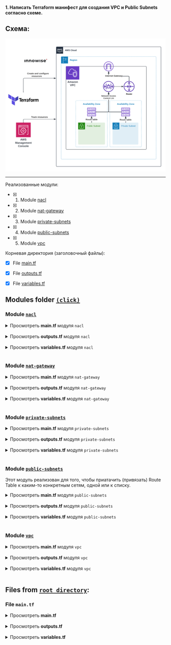 **1. Написать Terraform манифест для создания VPC и Public Subnets согласно схеме.**

## Схема:

<div style="text-align:center;">
  <img src="./files/Task3.Scheme/scheme.png" alt="Scheme of task" width="650"/>
</div>

---

Реализованные модули:
- [x] 1. Module [nacl](#module-nacl)
- [x] 2. Module [nat-gateway](#module-nat-gateway)
- [x] 3. Module [private-subnets](#module-private-subnets)
- [x] 4. Module [public-subnets](#module-public-subnets)
- [x] 5. Module [vpc](#module-vpc)


Корневая директория (заголовочный файлы):
- [x] File [main.tf](#files-from-root-directory)
- [x] File [outputs.tf](#files-from-root-directory)
- [x] File [variables.tf](#files-from-root-directory)


## Modules folder [`(click)`](./files/Task3/modules/)


### Module [`nacl`](./files/Task3/modules/nacl/)

<details>
<summary>Просмотреть <b>main.tf</b> модуля <code>nacl</code></summary>

```hcl
resource "aws_network_acl" "nacl" {
  vpc_id = var.vpc_id

  tags = merge(var.tags, lookup(var.tags_for_resource, "aws_network_acl", {
    "Name" = "Null"
  }))
}

resource "aws_network_acl_rule" "nacl_rules" {
  count = var.rules_count

  // NACL ID, the variable is needed to avoid creating 
  // a new NACL each time. Allows you to attach rules 
  // to an already created NACL
  network_acl_id = var.network_acl_id

  rule_number = element(var.rule_number, count.index) // Rule number of NACL.     List(string)
  egress      = element(var.egress, count.index)      // Egress: true/false.      List(bool)
  protocol    = element(var.protocol, count.index)    // Protocol: tcp/udp/-1.    List(string)
  rule_action = element(var.rule_action, count.index) // Rule Action: allow/deny. List(string)
  cidr_block  = element(var.cidr_block, count.index)  // CIDR Block: A.B.C.D/E.   List(string)
  from_port   = element(var.from_port, count.index)   // From Port: 0-65535.      List(string)
  to_port     = element(var.to_port, count.index)     // To Port: 0-65535.        List(string)
}

resource "aws_network_acl_association" "nacl" {
  count = length(var.subnetid_associate)

  network_acl_id = var.network_acl_id
  subnet_id      = element(var.subnetid_associate, count.index)
}
```

</details>
<br>

<details>
<summary>Просмотреть <b>outputs.tf</b> модуля <code>nacl</code></summary>

```hcl
output "nacl_id" {
  value = aws_network_acl.nacl.id
}
```

</details> 
<br>

<details>
<summary>Просмотреть <b>variables.tf</b> модуля <code>nacl</code></summary>

```hcl
variable "rules_count" {
  type    = string
  default = ""
}

variable "network_acl_id" {
  type    = string
  default = ""
}

variable "vpc_id" {
  type    = string
  default = ""
}

variable "rule_number" {
  type    = list(string)
  default = []
}

variable "protocol" {
  type    = list(string)
  default = []
}

variable "rule_action" {
  type    = list(string)
  default = []
}

variable "cidr_block" {
  type    = list(string)
  default = []
}

variable "from_port" {
  type    = list(string)
  default = []
}

variable "to_port" {
  type    = list(string)
  default = []
}

variable "egress" {
  type    = list(bool)
  default = []
}

variable "subnetid_associate" {
  type    = list(string)
  default = []
}

variable "tags" {
  description = "A map of tags to assign to resources"
  type        = map(string)
  default     = {}
}

variable "tags_for_resource" {
  description = "A nested map of tags to assign to specific resource types"
  type        = map(map(string))
  default     = {}
}
```

</details>
<br>

### Module [`nat-gateway`](./files/Task3/modules/nat-gateway/)

<details>
<summary>Просмотреть <b>main.tf</b> модуля <code>nat-gateway</code></summary>

```hcl
resource "aws_nat_gateway" "natgw" {
  count = var.subnet_count

  connectivity_type = "private"
  # allocation_id = element(aws_eip.natgw.*.id, count.index) // only for public ?
  subnet_id = element(var.subnet_ids, count.index)
  tags      = merge(var.tags, lookup(var.tags_for_resource, "aws_nat_gateway", {}))
}
```

</details>
<br>

<details>
<summary>Просмотреть <b>outputs.tf</b> модуля <code>nat-gateway</code></summary>

```hcl
output "get_nat_gateway_count" {
  description = "The number of gateways"
  value       = var.subnet_count
}

output "get_nat_gateway_ids" {
  description = "List of gateway IDs"
  value       = aws_nat_gateway.natgw.*.id
}

#output "get_nat_gateway_public_ips" {
#  description = "List of public IPs belonging to the Nat Gateways"
#  value       = aws_eip.natgw.*.public_ip
#}
```

</details>
<br>

<details>
<summary>Просмотреть <b>variables.tf</b> модуля <code>nat-gateway</code></summary>

```hcl
variable "subnet_count" {
  description = "The number of subnets to create gateways in, must match length of subnet_ids"
  type        = string
}

variable "subnet_ids" {
  description = "A list of subnets to create gateways in"
  type        = list(string)
}

variable "tags" {
  description = "A map of tags to assign to resources"
  type        = map(string)
  default     = {}
}

variable "tags_for_resource" {
  description = "A nested map of tags to assign to specific resource types"
  type        = map(map(string))
  default     = {}
}
```

</details>
<br>

### Module [`private-subnets`](./files/Task3/modules/private-subnets/)

<details>
<summary>Просмотреть <b>main.tf</b> модуля <code>private-subnets</code></summary>

```hcl
resource "aws_subnet" "private_subnet" {
  count = var.subnet_count

  vpc_id            = var.vpc_id
  cidr_block        = element(var.cidr_block, count.index)
  availability_zone = var.availability_zone

  tags = merge(var.tags, lookup(var.tags_for_resource, "aws_private_subnet",
    {
      "Name"        = "Private Subnet #${count.index + 1}"
      "Description" = "Terraform Task 3"
  }))
}

resource "aws_route_table" "private_subnet_route_table" {
  # count = var.subnet_count
  vpc_id = var.vpc_id

  tags = merge(var.tags, lookup(var.tags_for_resource,
    "aws_private_subnet_route_table",
    {
      "Name"        = "Route table of Private Subnets"
      "Description" = "Route Table without IGW & NAT for Private Subnet"
      "Section"     = "Terraform"
      "Task"        = "3"
  }))
}

resource "aws_route_table_association" "default" {
  count = var.subnet_count

  subnet_id      = element(aws_subnet.private_subnet.*.id, count.index)
  route_table_id = aws_route_table.private_subnet_route_table.id

  # For each subnet creating route table
  # route_table_id = element(aws_route_table.private_subnet_route_table.*.id, count.index)
}


# For NAT gateway
/* 
resource "aws_route" "nat_gateway" {
  count = var.nat_gateway_count

  destination_cidr_block = "0.0.0.0/0"
  route_table_id         = element(module.subnets.get_route_table_ids, count.index)
  nat_gateway_id         = element(var.nat_gateway_ids, count.index)
} */
```

</details>
<br>

<details>
<summary>Просмотреть <b>outputs.tf</b> модуля <code>private-subnets</code></summary>

```hcl
output "get_subnet_count" {
  description = "The number of subnets"
  value       = var.subnet_count
}

output "get_subnet_ids" {
  description = "List of subnet IDs"
  value       = aws_subnet.private_subnet.*.id
}

output "get_route_table_ids" {
  description = "List of route table IDs"
  value       = aws_route_table.private_subnet_route_table.id
}
```

</details> 
<br>

<details>
<summary>Просмотреть <b>variables.tf</b> модуля <code>private-subnets</code></summary>

```hcl
# Standard subnet variables

variable "vpc_id" {
  description = "The ID of the VPC to create the subnets in"
  type        = string
}

variable "cidr_block" {
  description = "The CIDR blocks for private subnets"
  type        = list(string)
  default     = [""]
}

variable "subnet_count" {
  description = "The number of subnets to create"
  type        = string
}

variable "availability_zone" {
  description = "A list of availability zones to create the subnets in"
  type        = string
}

variable "tags" {
  description = "A map of tags to assign to resources"
  type        = map(string)
  default     = {}
}

variable "tags_for_resource" {
  description = "A nested map of tags to assign to specific resource types"
  type        = map(map(string))
  default     = {}
}

# Private subnet variables

variable "nat_gateway_count" {
  description = "The number of NAT gateways to use for routing, must match subnet_count and nat_gateway_ids"
  default     = 0
}

variable "nat_gateway_ids" {
  description = "A list of NAT Gateway IDs to use for routing"
  default     = []
}
```

</details>
<br>

### Module [`public-subnets`](./files/Task3/modules/public-subnets/)

Этот модуль реализован для того, чтобы приатачить (привязать) Route Table к каким-то конкретным сетям, одной или к списку.

<details>
<summary>Просмотреть <b>main.tf</b> модуля <code>public-subnets</code></summary>

```hcl
resource "aws_subnet" "public_subnet" {
  count = var.subnet_count

  vpc_id                  = var.vpc_id
  cidr_block              = element(var.cidr_block, count.index)
  availability_zone       = var.availability_zone
  map_public_ip_on_launch = var.map_public_ip_on_launch

  tags = merge(var.tags, lookup(var.tags_for_resource, "aws_public_subnet",
    {
      "Name"        = "Public Subnet #${count.index + 1}"
      "Description" = "Public Subnet"
      "Section"     = "Terraform"
      "Task"        = "3"
  }))
}

resource "aws_route_table" "public_subnet_route_table" {
  # count = var.subnet_count

  vpc_id = var.vpc_id

  tags = merge(var.tags, lookup(var.tags_for_resource,
    "aws_public_subnet_route_table",
    {
      "Name"        = "Route table of Public Subnets"
      "Description" = "Route Table with IGW for Public Subnet"
      "Section"     = "Terraform"
      "Task"        = "3"
  }))
}

resource "aws_route" "internet_gateway" {
  count = var.subnet_count

  destination_cidr_block = "0.0.0.0/0"
  route_table_id         = element(aws_route_table.public_subnet_route_table.*.id, count.index)
  gateway_id             = var.gateway_id
}

resource "aws_route_table_association" "default" {
  count = var.subnet_count

  subnet_id      = element(aws_subnet.public_subnet.*.id, count.index)
  route_table_id = aws_route_table.public_subnet_route_table.id
  # For each subnet creating route table
  # route_table_id = element(aws_route_table.public_subnet_route_table.*.id, count.index)
}
```

</details>
<br>

<details>
<summary>Просмотреть <b>outputs.tf</b> модуля <code>public-subnets</code></summary>

```hcl
output "get_subnet_count" {
  description = "The number of subnets"
  value       = var.subnet_count
}

output "get_subnet_ids" {
  description = "List of subnet IDs"
  value       = aws_subnet.public_subnet.*.id
}

output "get_route_table_ids" {
  description = "List of route table IDs"
  value       = aws_route_table.public_subnet_route_table.*.id
}
```

</details>
<br>

<details>
<summary>Просмотреть <b>variables.tf</b> модуля <code>public-subnets</code></summary>

```hcl
# Default Subnet variables

variable "vpc_id" {
  description = "The ID of the VPC to create the subnets in"
  type        = string
}

variable "cidr_block" {
  description = "The CIDR blocks for public subnets"
  type        = list(string)
  default     = [""]
}

variable "subnet_count" {
  description = "The number of subnets to create"
  type        = string
}

variable "availability_zone" {
  description = "A name of availability zone"
  type        = string
}

variable "tags" {
  description = "A map of tags to assign to resources"
  type        = map(string)
  default     = {}
}

variable "tags_for_resource" {
  description = "A nested map of tags to assign to specific resource types"
  type        = map(map(string))
  default     = {}
}

# Public Subnet variables

variable "map_public_ip_on_launch" {
  description = "Assign a public IP address to instances launched into these subnets"
  type        = string
  default     = false
}

variable "gateway_id" {
  description = "The ID of the Internet Gateway to use for routing"
  type        = string
}
```

</details>
<br>

### Module [`vpc`](./files/Task3/modules/vpc/)

<details>
<summary>Просмотреть <b>main.tf</b> модуля <code>vpc</code></summary>

```hcl
resource "aws_vpc" "vpc" {
  cidr_block = var.cidr_block
  tags       = merge(var.tags, lookup(var.tags_for_resource, "aws_vpc", {}))
}

resource "aws_default_route_table" "vpc" {
  default_route_table_id = aws_vpc.vpc.default_route_table_id
  tags                   = merge(var.tags, lookup(var.tags_for_resource, "aws_default_route_table", {}))
}

resource "aws_internet_gateway" "igw" {
  vpc_id = aws_vpc.vpc.id
  tags   = merge(var.tags, lookup(var.tags_for_resource, "aws_internet_gateway", {}))
}
```

</details>
<br>

<details>
<summary>Просмотреть <b>outputs.tf</b> модуля <code>vpc</code></summary>

```hcl
output "get_vpc_id" {
  description = "The VPC ID"
  value       = aws_vpc.vpc.id
}

output "get_vpc_cidr_block" {
  description = "The CIDR block of the VPC"
  value       = aws_vpc.vpc.cidr_block
}

output "get_internet_gateway_id" {
  description = "The Internet Gateway ID"
  value       = aws_internet_gateway.igw.id
}
```

</details> 
<br>

<details>
<summary>Просмотреть <b>variables.tf</b> модуля <code>vpc</code></summary>

```hcl
variable "cidr_block" {
  description = "The CIDR block for the VPC"
  type        = string
}

variable "tags" {
  description = "A map of tags to assign to resources"
  type        = map(string)
  default     = {}
}

variable "tags_for_resource" {
  description = "A nested map of tags to assign to specific resource types"
  type        = map(map(string))
  default     = {}
}
```

</details>
<br>

## Files from [`root directory`](./files/Task3/):

### File `main.tf`

<details>
<summary>Просмотреть <b>main.tf</b></summary>

```hcl
provider "aws" {
  region = "eu-north-1"
}

module "vpc" {
  source = "./modules/vpc"

  cidr_block = var.vpc_cidr_block

  tags              = var.tags
  tags_for_resource = var.tags_for_resource
}

module "public_subnets" {
  source = "./modules/public-subnets"

  vpc_id                  = module.vpc.get_vpc_id
  gateway_id              = module.vpc.get_internet_gateway_id
  map_public_ip_on_launch = var.map_public_ip_on_launch

  cidr_block        = var.public_cidr_block
  subnet_count      = var.public_subnet_count
  availability_zone = "eu-north-1a"

  tags              = var.tags
  tags_for_resource = var.tags_for_resource
}

module "private_subnets" {
  source = "./modules/private-subnets"

  vpc_id = module.vpc.get_vpc_id

  cidr_block        = var.private_cidr_block
  subnet_count      = var.private_subnet_count
  availability_zone = "eu-north-1b"

  tags              = var.tags
  tags_for_resource = var.tags_for_resource
}

#module "nat_gateways" {
#  source = "./modules/nat-gateway"
#
#  subnet_count = module.private_subnets.get_subnet_count
#  subnet_ids   = module.private_subnets.get_subnet_ids
#
#  tags              = var.tags
#  tags_for_resource = var.tags_for_resource
#}

module "nacl" {
  source = "./modules/nacl"

  vpc_id = module.vpc.get_vpc_id

  rules_count = 5

  network_acl_id = module.nacl.nacl_id

  rule_number = lookup(var.nacl_variables, "rule_number", []) // List(string)
  egress      = lookup(var.nacl_variables, "egress", [])      // List(bool)
  rule_action = lookup(var.nacl_variables, "rule_action", []) // List(string)
  protocol    = lookup(var.nacl_variables, "protocol", [])    // List(string)
  from_port   = lookup(var.nacl_variables, "from_port", [])   // List(string)
  to_port     = lookup(var.nacl_variables, "to_port", [])     // List(string)
  cidr_block  = lookup(var.nacl_variables, "cidr_block", [])  // List(string)

  subnetid_associate = concat(module.private_subnets.get_subnet_ids, module.public_subnets.get_subnet_ids)

  tags              = var.tags
  tags_for_resource = var.tags_for_resource
}
```

</details> 
<br>

<details>
<summary>Просмотреть <b>outputs.tf</b></summary>

```hcl
# VPC outputs

output "vpc_id" {
  description = "The VPC ID"
  value       = module.vpc.get_vpc_id
}

output "internet_gateway_id" {
  description = "The Internet Gateway ID"
  value       = module.vpc.get_internet_gateway_id
}

# Public subnet outputs

output "public_subnet_count" {
  description = "The number of public subnets"
  value       = module.public_subnets.get_subnet_count
}

output "public_subnet_ids" {
  description = "List of public subnet IDs"
  value       = module.public_subnets.get_subnet_ids
}

output "public_route_table_ids" {
  description = "List of public route table IDs"
  value       = module.public_subnets.get_route_table_ids
}

# Private subnet outputs

output "private_subnet_count" {
  description = "The number of private subnets"
  value       = module.private_subnets.get_subnet_count
}

output "private_subnet_ids" {
  description = "List of private subnet IDs"
  value       = module.private_subnets.get_subnet_ids
}

output "private_route_table_ids" {
  description = "List of public route table IDs"
  value       = module.private_subnets.get_route_table_ids
}
```

</details> 
<br>

<details>
<summary>Просмотреть <b>variables.tf</b></summary>

```hcl
# Generic variables

variable "tags" {
  description = "A map of tags to assign to resources"
  type        = map(string)
  default     = {}
}

variable "tags_for_resource" {
  description = "A nested map of tags to assign to specific resource types"
  type        = map(map(string))
  default = {
    aws_vpc = {
      "Name"        = "The main VPC"
      "Description" = "Primary VPC for task"
      "Section"     = "Terraform"
      "Task"        = "3"
    },
    aws_network_acl = {
      "Name"        = "The main NACL to filter traffic in subnets"
      "Description" = "Network Access Control List which allows 80,443 (inbound, outbound) on Public Subnet & inbound (49152 - 65535) sockets ports. All other - deny."
      "Section"     = "Terraform"
      "Task"        = "3"
    }
  }
}

# VPC variables

variable "vpc_cidr_block" {
  description = "The CIDR block for the VPC"
  type        = string
  default     = "172.16.0.0/16"
}

# Public subnet variables

variable "public_cidr_block" {
  description = "The larger CIDR block to use for calculating individual public subnet CIDR blocks"
  type        = list(string)
  default     = ["172.16.0.0/24", "172.16.1.0/24", "172.16.2.0/24"]
}

variable "public_subnet_count" {
  description = "The number of public subnets to create"
  type        = string
  default     = "3"
}

variable "map_public_ip_on_launch" {
  description = "Assign a public IP address to instances launched into the public subnets"
  type        = string
  default     = true
}

# Private subnet variables

variable "private_cidr_block" {
  description = "The larger CIDR block to use for calculating individual private subnet CIDR blocks"
  type        = list(string)
  default     = ["172.16.3.0/24", "172.16.4.0/24", "172.16.5.0/24"]
}

variable "private_subnet_count" {
  description = "The number of private subnets to create"
  type        = string
  default     = "3"
}

variable "nacl_variables" {
  type = map(list(string))
  default = {
    rule_number = ["100", "110", "120", "130", "140"],
    egress      = ["false", "false", "true", "true", "false"],
    rule_action = ["allow", "allow", "allow", "allow", "allow"],
    protocol    = ["tcp", "tcp", "tcp", "tcp", "tcp"],
    from_port   = ["80", "443", "80", "443", "49152"],
    to_port     = ["80", "443", "80", "443", "65535"],
    cidr_block  = ["0.0.0.0/0", "0.0.0.0/0", "0.0.0.0/0", "0.0.0.0/0", "0.0.0.0/0"]
  }
}
```

</details> 
<br>